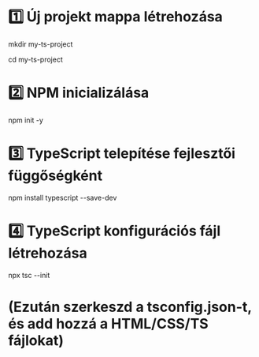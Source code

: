 # 1️⃣ Új projekt mappa létrehozása

mkdir my-ts-project

cd my-ts-project

# 2️⃣ NPM inicializálása
npm init -y

# 3️⃣ TypeScript telepítése fejlesztői függőségként
npm install typescript --save-dev

# 4️⃣ TypeScript konfigurációs fájl létrehozása
npx tsc --init

# (Ezután szerkeszd a tsconfig.json-t, és add hozzá a HTML/CSS/TS fájlokat)
